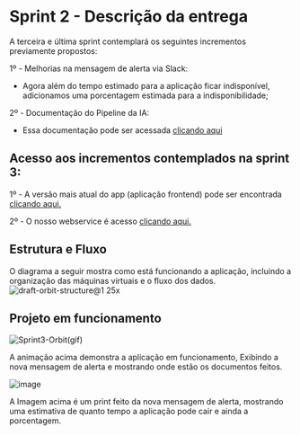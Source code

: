 # Sprint 2 - Descrição da entrega

A terceira e última sprint contemplará os seguintes incrementos previamente propostos:

1º - Melhorias na mensagem de alerta via Slack: 
- Agora além do tempo estimado para a aplicação ficar indisponível, adicionamos uma porcentagem estimada para a indisponibilidade;

2º - Documentação do Pipeline da IA:
- Essa documentação pode ser acessada [clicando aqui](https://github.com/Orbit-API/orbit-ia/tree/main/analisys)



## Acesso aos incrementos contemplados na sprint 3:

1º - A versão mais atual do app (aplicação frontend) pode ser encontrada [clicando aqui.](https://github.com/Orbit-API/orbit-web)

2º - O nosso webservice é acesso [clicando aqui.](https://github.com/Orbit-API/orbit-webservice)

## Estrutura e Fluxo
O diagrama a seguir mostra como está funcionando a aplicação, incluindo a organização das máquinas virtuais e o fluxo dos dados.
![draft-orbit-structure@1 25x](https://user-images.githubusercontent.com/56441318/172076820-fe15b6bf-97b4-42e5-b82d-b50857cac375.png)


## Projeto em funcionamento

![Sprint3-Orbit(gif)](https://user-images.githubusercontent.com/56441318/172073658-98a883b2-9707-4322-9b83-111a0b4da653.gif)

A animação acima demonstra a aplicação em funcionamento, Exibindo a nova mensagem de alerta e mostrando onde estão os documentos feitos.

![image](https://user-images.githubusercontent.com/56441318/172073714-33e031f9-87bb-4a17-9844-e0f1c77bd742.png)

A Imagem acima é um print feito da nova mensagem de alerta, mostrando uma estimativa de quanto tempo a aplicação pode cair e ainda a porcentagem.
